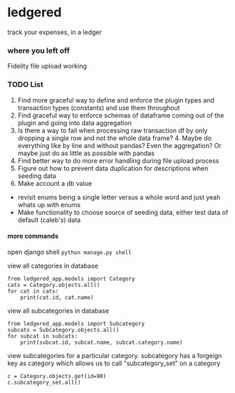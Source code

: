 # ledgered
track your expenses, in a ledger

### where you left off
Fidelity file upload working


### TODO List
1. Find more graceful way to define and enforce the plugin types and transaction types (constants) and use them throughout
2. Find graceful way to enforce schemas of dataframe coming out of the plugin and going into data aggregation
3. Is there a way to fail when processing raw transaction df by only dropping a single row and not the whole data frame?
   4. Maybe do everything like by line and without pandas? Even the aggregation? Or maybe just do as little as possible with pandas
4. Find better way to do more error handling during file upload process
5. Figure out how to prevent data duplication for descriptions when seeding data
6. Make account a db value

- revisit enums being a single letter versus a whole word and just yeah whats up with enums
- Make functionality to choose source of seeding data, either test data of default (caleb's) data

#### more commands
open django shell
`python manage.py shell`


view all categories in database
```
from ledgered_app.models import Category
cats = Category.objects.all()
for cat in cats:
    print(cat.id, cat.name)
```


view all subcategories in database
```
from ledgered_app.models import Subcategory
subcats = Subcategory.objects.all()
for subcat in subcats:
    print(subcat.id, subcat.name, subcat.category.name)
```


view subcategories for a particular category.
subcategory has a forgeign key as category which allows us to call "subcategory_set" on a category
```
c = Category.objects.get(id=90)
c.subcategory_set.all()
```

